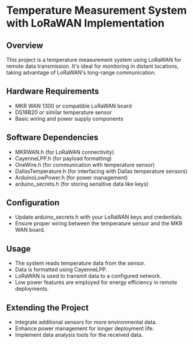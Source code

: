 # Temperature Measurement System with LoRaWAN Implementation

## Overview
This project is a temperature measurement system using LoRaWAN for remote data transmission. It's ideal for monitoring in distant locations, taking advantage of LoRaWAN's long-range communication.

## Hardware Requirements
- MKR WAN 1300 or compatible LoRaWAN board
- DS18B20 or similar temperature sensor
- Basic wiring and power supply components

## Software Dependencies
- MKRWAN.h (for LoRaWAN connectivity)
- CayenneLPP.h (for payload formatting)
- OneWire.h (for communication with temperature sensor)
- DallasTemperature.h (for interfacing with Dallas temperature sensors)
- ArduinoLowPower.h (for power management)
- arduino_secrets.h (for storing sensitive data like keys)

## Configuration
- Update arduino_secrets.h with your LoRaWAN keys and credentials.
- Ensure proper wiring between the temperature sensor and the MKR WAN board.

## Usage
- The system reads temperature data from the sensor.
- Data is formatted using CayenneLPP.
- LoRaWAN is used to transmit data to a configured network.
- Low power features are employed for energy efficiency in remote deployments.

## Extending the Project
- Integrate additional sensors for more environmental data.
- Enhance power management for longer deployment life.
- Implement data analysis tools for the received data.
